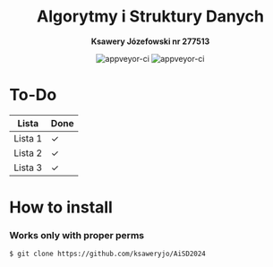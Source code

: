 <h1 align="center">Algorytmy i Struktury Danych</h1>
<p align="center">
  <strong> Ksawery Józefowski nr 277513 </strong>
</p>
</p>
<p align="center">
  <img src="https://forthebadge.com/images/badges/made-with-c.svg" alt="appveyor-ci" />
  <img src="https://forthebadge.com/images/badges/made-with-c-plus-plus.svg" alt="appveyor-ci" />
</p>
</p>

# To-Do
Lista    | Done
---------|-------------- 
Lista 1  | ✓  
Lista 2  | ✓  
Lista 3  | ✓ 

# How to install
### Works only with proper perms
```console
$ git clone https://github.com/ksaweryjo/AiSD2024
```
